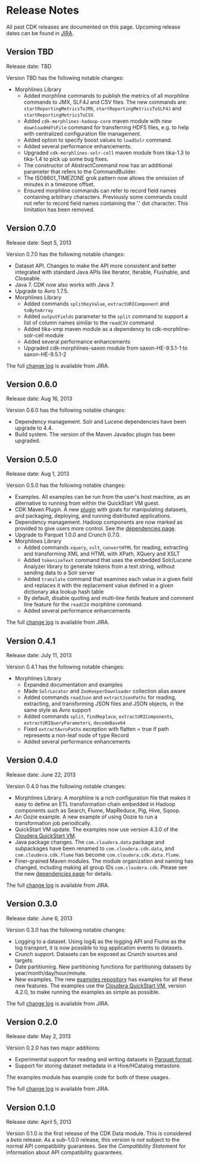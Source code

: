 # Release Notes

All past CDK releases are documented on this page. Upcoming release dates can be found in
[JIRA](https://issues.cloudera.org/browse/CDK#selectedTab=com.atlassian.jira.plugin.system.project%3Aversions-panel).

## Version TBD

Release date: TBD

Version TBD has the following notable changes:

* Morphlines Library
    * Added morphline commands to publish the metrics of all morphline commands to JMX, SLF4J and CSV files. 
      The new commands are: `startReportingMetricsToJMX`, `startReportingMetricsToSLF4J` and `startReportingMetricsToCSV`.
    * Added `cdk-morphlines-hadoop-core` maven module with new `downloadHdfsFile` command for transferring HDFS files, e.g. 
      to help with centralized configuration file management.
    * Added option to specify boost values to `loadSolr` command.
    * Added several performance enhancements.
    * Upgraded `cdk-morphlines-solr-cell` maven module from tika-1.3 to tika-1.4 to pick up some bug fixes.
    * The constructor of AbstractCommand now has an additional parameter that refers to the CommandBuilder. 
    * The ISO8601_TIMEZONE grok pattern now allows the omission of minutes in a timezone offset.
    * Ensured morphline commands can refer to record field names containing arbitrary characters. 
      Previously some commands could not refer to record field names containing the '.' dot character. 
      This limitation has been removed.

## Version 0.7.0

Release date: Sept 5, 2013

Version 0.7.0 has the following notable changes:

* Dataset API. Changes to make the API more consistent and better integrated with
  standard Java APIs like Iterator, Iterable, Flushable, and Closeable.
* Java 7. CDK now also works with Java 7.
* Upgrade to Avro 1.7.5.
* Morphlines Library
    * Added commands `splitKeyValue`, `extractURIComponent` and `toByteArray`
    * Added `outputFields` parameter to the `split` command to support a list of column names similar to the `readCSV` command
    * Added tika-xmp maven module as a dependency to cdk-morphline-solr-cell module
    * Added several performance enhancements
    * Upgraded cdk-morphlines-saxon module from saxon-HE-9.5.1-1 to saxon-HE-9.5.1-2

The full [change log](https://issues.cloudera.org/secure/ReleaseNote.jspa?projectId=10143&amp;version=10264)
is available from JIRA.

## Version 0.6.0

Release date: Aug 16, 2013

Version 0.6.0 has the following notable changes:

* Dependency management. Solr and Lucene dependencies have been upgrade to 4.4.
* Build system. The version of the Maven Javadoc plugin has been upgraded.

## Version 0.5.0

Release date: Aug 1, 2013

Version 0.5.0 has the following notable changes:

* Examples. All examples can be run from the user's host machine,
  as an alternative to running from within the QuickStart VM guest.
* CDK Maven Plugin. A new
  [plugin](http://cloudera.github.io/cdk/docs/0.5.0/cdk-maven-plugin/usage.html) with
  goals for manipulating datasets, and packaging, deploying,
  and running distributed applications.
* Dependency management. Hadoop components are now marked as provided to give users
  more control. See the
  [dependencies page](http://cloudera.github.io/cdk/docs/0.5.0/dependencies.html).
* Upgrade to Parquet 1.0.0 and Crunch 0.7.0.
* Morphlines Library
    * Added commands `xquery`, `xslt`, `convertHTML` for reading, extracting and transforming XML and HTML with XPath, XQuery and XSLT
    * Added `tokenizeText` command that uses the embedded Solr/Lucene Analyzer library to generate tokens from a text string, without sending data to a Solr server
    * Added `translate` command that examines each value in a given field and replaces it with the replacement value defined in a given dictionary aka lookup hash table
    * By default, disable quoting and multi-line fields feature and comment line feature for the `readCSV` morphline command.
    * Added several performance enhancements

The full [change log](https://issues.cloudera.org/secure/ReleaseNote.jspa?projectId=10143&amp;version=10256)
is available from JIRA.

## Version 0.4.1

Release date: July 11, 2013

Version 0.4.1 has the following notable changes:

* Morphlines Library
    * Expanded documentation and examples
    * Made `SolrLocator` and `ZooKeeperDownloader` collection alias aware
    * Added commands `readJson` and `extractJsonPaths` for reading, extracting, and transforming JSON files and JSON objects, in the same style as Avro support
    * Added commands `split`, `findReplace`, `extractURIComponents`, `extractURIQueryParameters`, `decodeBase64`
    * Fixed `extractAvroPaths` exception with flatten = true if path represents a non-leaf node of type Record
    * Added several performance enhancements

## Version 0.4.0

Release date: June 22, 2013

Version 0.4.0 has the following notable changes:

* Morphlines Library. A morphline is a rich configuration file that makes it easy to
define an ETL transformation chain embedded in Hadoop components such as Search, Flume,
MapReduce, Pig, Hive, Sqoop.
* An Oozie example. A new example of using Oozie to run a transformation job
periodically.
* QuickStart VM update. The examples now use version 4.3.0 of the
[Cloudera QuickStart VM](https://ccp.cloudera.com/display/SUPPORT/Cloudera+QuickStart+VM).
* Java package changes. The `com.cloudera.data` package and subpackages
have been renamed to `com.cloudera.cdk.data`, and `com.cloudera.cdk.flume` has become
`com.cloudera.cdk.data.flume`.
* Finer-grained Maven modules. The module organization and naming has changed,
including making all group IDs `com.cloudera.cdk`. Please see the new [dependencies
page](http://cloudera.github.io/cdk/docs/0.4.0/dependencies.html) for details.

The full [change log](https://issues.cloudera.org/secure/ReleaseNote.jspa?projectId=10143&amp;version=10253)
is available from JIRA.

## Version 0.3.0

Release date: June 6, 2013

Version 0.3.0 has the following notable changes:

* Logging to a dataset. Using log4j as the logging API and Flume as the log transport,
it is now possible to log application events to datasets.
* Crunch support. Datasets can be exposed as Crunch sources and targets.
* Date partitioning. New partitioning functions for partitioning datasets by
year/month/day/hour/minute.
* New examples. The new [examples repository](https://github.com/cloudera/cdk-examples)
has examples for all these new features. The examples use the
[Cloudera QuickStart VM](https://ccp.cloudera.com/display/SUPPORT/Cloudera+QuickStart+VM),
version 4.2.0, to make running the examples as simple as possible.

The full [change log](https://issues.cloudera.org/secure/ReleaseNote.jspa?projectId=10143&amp;version=10244)
is available from JIRA.

## Version 0.2.0

Release date: May 2, 2013

Version 0.2.0 has two major additions:

* Experimental support for reading and writing datasets in
  [Parquet format](https://github.com/Parquet/parquet-format).
* Support for storing dataset metadata in a Hive/HCatalog metastore.

The examples module has example code for both of these usages.

The full [change log](https://issues.cloudera.org/secure/ReleaseNote.jspa?projectId=10143&amp;version=10239)
is available from JIRA.

## Version 0.1.0

Release date: April 5, 2013

Version 0.1.0 is the first release of the CDK Data module. This is considered a
_beta_ release. As a sub-1.0.0 release, this version is _not_ subject to the
normal API compatibility guarantees. See the _Compatibility Statement_ for
information about API compatibility guarantees.